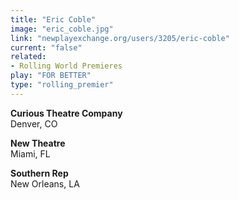 ```yaml
---
title: "Eric Coble"
image: "eric_coble.jpg"
link: "newplayexchange.org/users/3205/eric-coble"
current: "false"
related:
- Rolling World Premieres
play: "FOR BETTER"
type: "rolling_premier"
---
```


**Curious Theatre Company**\
Denver, CO

**New Theatre**\
Miami, FL

**Southern Rep**\
New Orleans, LA
